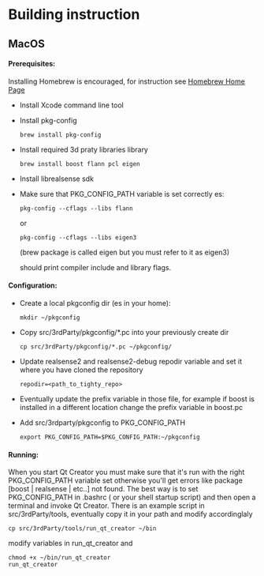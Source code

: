 # Building instruction
## MacOS
#### Prerequisites: 

Installing Homebrew is encouraged, for instruction see [Homebrew Home Page](https://brew.sh/)
* Install Xcode command line tool
* Install pkg-config 

    ```
    brew install pkg-config
    ```
* Install required 3d praty libraries library
     ```
    brew install boost flann pcl eigen
    ```
* Install librealsense sdk
* Make sure that PKG_CONFIG_PATH variable is set correctly
    es: 
    ```
    pkg-config --cflags --libs flann
    ```
    or
    ```
    pkg-config --cflags --libs eigen3
    ```
    (brew package is called eigen but you must refer to it as eigen3)

    should print compiler include and library flags.
#### Configuration: 
* Create a local pkgconfig dir (es in your home):
    ``` 
    mkdir ~/pkgconfig
    ```
* Copy src/3rdParty/pkgconfig/*.pc into your previously create dir
    ```
    cp src/3rdParty/pkgconfig/*.pc ~/pkgconfig/
    ```
* Update realsense2 and realsense2-debug repodir variable and set it where you have cloned the repository
    ```
    repodir=<path_to_tighty_repo>
    ```
* Eventually update the prefix variable in those file, for example if boost is installed in a different location change the prefix variable in boost.pc

* Add src/3rdparty/pkgconfig to PKG_CONFIG_PATH
    ```
    export PKG_CONFIG_PATH=$PKG_CONFIG_PATH:~/pkgconfig
    ```
    
#### Running:
When you start Qt Creator you must make sure that it's run with the right PKG_CONFIG_PATH variable set otherwise you'll get errors like
package [boost | realsense | etc..] not found. The best way is to set PKG_CONFIG_PATH in .bashrc ( or your shell startup script) and then
open a terminal and invoke Qt Creator.
There is an example script in src/3rdParty/tools, eventually copy it in your path and modify accordinglaly
```
cp src/3rdParty/tools/run_qt_creator ~/bin
```
modify variables in run_qt_creator and
```
chmod +x ~/bin/run_qt_creator
run_qt_creator
```